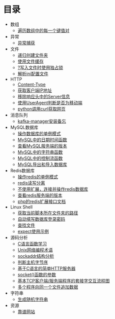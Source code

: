 # 目录

* 数组
  * [遍历数组中的每一个键值对](chapter-array/array-01.md)
* 异常
  * [异常捕获](chapter-exception/exception-01.md)
* 文件
  * [递归创建文件夹](chapter-file/file-01.md)
  * [使用文件缓存](chapter-file/file-02.md)
  * [?写入文件时使用独占锁](chapter-file/file-03.md)
  * [解析ini配置文件](chapter-file/file-04.md)
* HTTP
  * [Content-Type](chapter-http/http-01.md)
  * [获取客户端IP地址](chapter-http/http-02.md)
  * [移除响应头中的Server信息](chapter-http/http-03.md)
  * [使用UserAgent判断是否为移动端](chapter-http/http-04.md)
  * [python调用curl获取网页](chapter-http/http-05.md)
* 消息队列
  * [kafka-manager安装备忘](chapter-message-queue/message-queue-01.md)
* MySQL数据库
  * [操作数据库的单例模式](chapter-mysql/mysql-01.md)
  * [MySQL中的日期时间函数](chapter-mysql/mysql-02.md)
  * [查看MySQL服务端的版本](chapter-mysql/mysql-03.md)
  * [MySQL中的字符串函数](chapter-mysql/mysql-04.md)
  * [MySQL中的控制流函数](chapter-mysql/mysql-05.md)
  * [MySQL导出和导入数据库](chapter-mysql/mysql-06.md)
* Redis数据库
  * [操作redis的单例模式](chapter-redis/redis-01.md)
  * [redis读写分离](chapter-redis/redis-02.md)
  * [不使用扩展，连接并操作redis数据库](chapter-redis/redis-03.md)
  * [查看redis服务端的版本](chapter-redis/redis-04.md)
  * [php的redis扩展接口文档](chapter-redis/redis-05.md)
* Linux Shell
  * [获取当前脚本所在文件夹的路径](chapter-shell/shell-01.md)
  * [自动填写数据库登录密码](chapter-shell/shell-02.md)
  * [查找文件](chapter-shell/shell-03.md)
  * [expect使用示例](chapter-shell/shell-04.md)
* 源码分析
  * [C语言函数学习](chapter-source-code/source-code-01.md)
  * [Unix网络编程术语](chapter-source-code/source-code-02.md)
  * [sockaddr结构分析](chapter-source-code/source-code-03.md)
  * [判断主机字节序](chapter-source-code/source-code-04.md)
  * [基于C语言的简单HTTP服务器](chapter-source-code/source-code-05.md)
  * [socket()函数的参数](chapter-source-code/source-code-06.md)
  * [基本TCP客户端/服务端程序的套接字交互流程图](chapter-source-code/source-code-07.md)
  * [多个程序向同一个文件追加数据](chapter-source-code/source-code-08.md)
* 字符串
  * [生成随机字符串](chapter-string/string-01.md)
* 资源
  * [靠谱网站](chapter-resource/resource-01.md)
